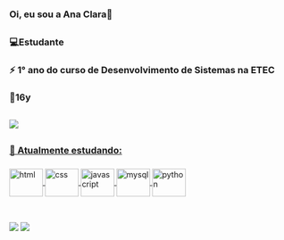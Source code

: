  ### Oi, eu sou a Ana Clara👋

##

<h3>
 💻Estudante
</h3>

<h3>
 ⚡ 1° ano do curso de Desenvolvimento de Sistemas na ETEC
</h3>

<h3>
 🎈16y
</h3>

##
 <div style="display: inline_block; align-items: center;">
  <a href="https://github.com/anaaclarap">
  <img altura="180em" src="https://github-readme-stats.vercel.app/api/top-langs/?username=anaaclarap&layout=compact&langs_count=7&theme=dracula"/>
 </div>
  
  ##
<h3>
  🌱 Atualmente estudando:
</h3>

### 
 <div style="display: inline_block">  
  <img align="center" alt="html" height="50" width="60" src="https://cdn.jsdelivr.net/gh/devicons/devicon/icons/html5/html5-plain.svg" />
  <img align="center" alt="css" height="50" width="60" src="https://cdn.jsdelivr.net/gh/devicons/devicon/icons/css3/css3-plain.svg">
  <img align="center" alt="javascript" height="50" width="60" src="https://cdn.jsdelivr.net/gh/devicons/devicon/icons/javascript/javascript-original.svg">
  <img align="center" alt="mysql" height="50" width="60" src="https://cdn.jsdelivr.net/gh/devicons/devicon/icons/mysql/mysql-original.svg" />
  <img align="center" alt="python" height="50" width="60" src="https://cdn.jsdelivr.net/gh/devicons/devicon/icons/python/python-plain.svg" />
          


 </div>
   
  ##
  
  <br>
  <div>
     <a href="https://www.instagram.com/i.anaclaraa/" target="_blank"><img src="https://img.shields.io/badge/-Instagram-%23E4405F?style=for-the-badge&logo=instagram&logoColor=white" target="_blank"></a>
     <a href="mailto:anaclarap2021@hotmail.com"><img src="https://img.shields.io/badge/Microsoft_Outlook-0078D4?style=for-the-badge&logo=microsoft-outlook&logoColor=white" target="_blank"></a>
  </div>



